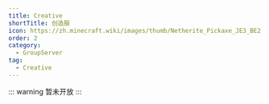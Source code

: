```yaml
---
title: Creative
shortTitle: 创造服
icon: https://zh.minecraft.wiki/images/thumb/Netherite_Pickaxe_JE3_BE2.png/150px-Netherite_Pickaxe_JE3_BE2.png
order: 2
category:
  - GroupServer
tag:
  - Creative
---
```


::: warning 暂未开放
:::
